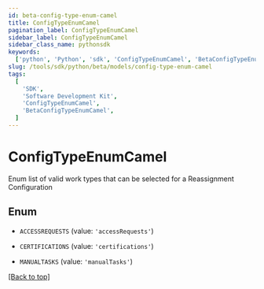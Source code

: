 ```yaml
---
id: beta-config-type-enum-camel
title: ConfigTypeEnumCamel
pagination_label: ConfigTypeEnumCamel
sidebar_label: ConfigTypeEnumCamel
sidebar_class_name: pythonsdk
keywords:
  ['python', 'Python', 'sdk', 'ConfigTypeEnumCamel', 'BetaConfigTypeEnumCamel']
slug: /tools/sdk/python/beta/models/config-type-enum-camel
tags:
  [
    'SDK',
    'Software Development Kit',
    'ConfigTypeEnumCamel',
    'BetaConfigTypeEnumCamel',
  ]
---
```


# ConfigTypeEnumCamel

Enum list of valid work types that can be selected for a Reassignment Configuration

## Enum

- `ACCESSREQUESTS` (value: `'accessRequests'`)

- `CERTIFICATIONS` (value: `'certifications'`)

- `MANUALTASKS` (value: `'manualTasks'`)

[[Back to top]](#)
